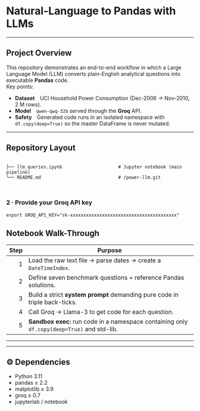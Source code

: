 
# Natural-Language to Pandas with LLMs  

---

## Project Overview
This repository demonstrates an end-to-end workflow in which a Large Language Model (LLM) converts plain-English analytical questions into executable **Pandas** code.  
Key points:

* **Dataset** UCI Household Power Consumption (Dec-2006 → Nov-2010, 2 M rows).  
* **Model** `qwen-qwq-32b` served through the **Groq** API.  
* **Safety** Generated code runs in an isolated namespace with `df.copy(deep=True)` so the master DataFrame is never mutated.  

---

## Repository Layout
```

├── llm_queries.ipynb                     # Jupyter notebook (main pipeline)                     
└── README.md                             # /power-llm.git
 
 
```

### 2 · Provide your Groq API key
```
export GROQ_API_KEY="sk-xxxxxxxxxxxxxxxxxxxxxxxxxxxxxxxxxxxxxxxx"
```


## Notebook Walk-Through
| Step | Purpose |
|-----:|---------|
| 1 | Load the raw text file → parse dates → create a `DateTimeIndex`. |
| 2 | Define seven benchmark questions + reference Pandas solutions. |
| 3 | Build a strict **system prompt** demanding pure code in triple back-ticks. |
| 4 | Call Groq → Llama-3 to get code for each question. |
| 5 | **Sandbox exec:** run code in a namespace containing only `df.copy(deep=True)` and std-lib. |

---


---

## ⚙️ Dependencies
* Python 3.11
* pandas ≥ 2.2
* matplotlib ≥ 3.9
* groq ≥ 0.7
* jupyterlab / notebook  

 
